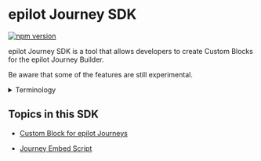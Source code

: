 # epilot Journey SDK
[![npm version](https://badge.fury.io/js/@epilot%2Fepilot-journey-sdk.svg)](https://www.npmjs.com/package/@epilot/epilot-journey-sdk)

epilot Journey SDK is a tool that allows developers to create Custom Blocks for the epilot Journey Builder.

Be aware that some of the features are still experimental.

<details>
  <summary>Terminology</summary>
  <p>
    <strong>Journey Builder:</strong> is a tool for building flexible Journeys in the 360 epilot platform.
  </p>
  <p>
    <strong>The configuring user:</strong> is a user of epilot 360 that has access to the tool Journey Builder.
  </p>
</details>

## Topics in this SDK

* [Custom Block for epilot Journeys](custom-block.md)

* [Journey Embed Script](embed-script.md)

